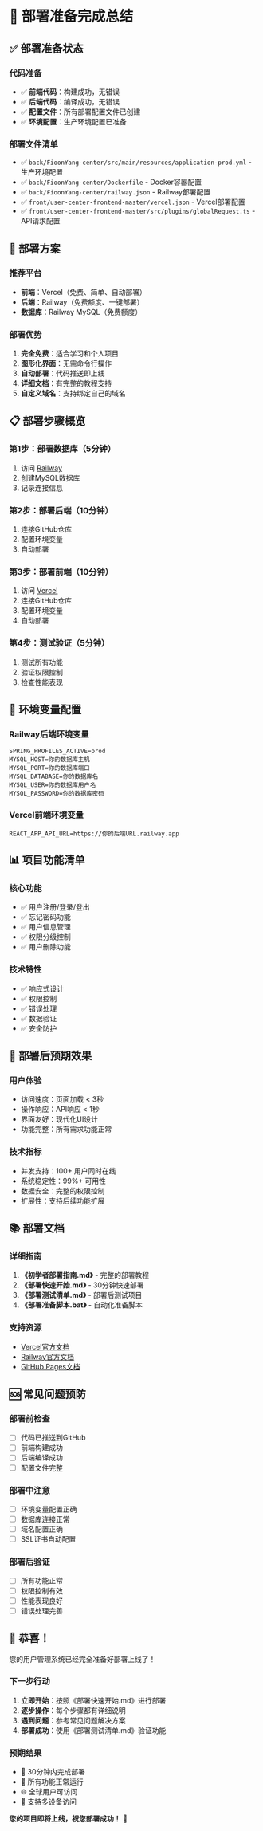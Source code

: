 # 🎉 部署准备完成总结

## ✅ 部署准备状态

### 代码准备
- ✅ **前端代码**：构建成功，无错误
- ✅ **后端代码**：编译成功，无错误
- ✅ **配置文件**：所有部署配置文件已创建
- ✅ **环境配置**：生产环境配置已准备

### 部署文件清单
- ✅ `back/FioonYang-center/src/main/resources/application-prod.yml` - 生产环境配置
- ✅ `back/FioonYang-center/Dockerfile` - Docker容器配置
- ✅ `back/FioonYang-center/railway.json` - Railway部署配置
- ✅ `front/user-center-frontend-master/vercel.json` - Vercel部署配置
- ✅ `front/user-center-frontend-master/src/plugins/globalRequest.ts` - API请求配置

## 🚀 部署方案

### 推荐平台
- **前端**：Vercel（免费、简单、自动部署）
- **后端**：Railway（免费额度、一键部署）
- **数据库**：Railway MySQL（免费额度）

### 部署优势
1. **完全免费**：适合学习和个人项目
2. **图形化界面**：无需命令行操作
3. **自动部署**：代码推送即上线
4. **详细文档**：有完整的教程支持
5. **自定义域名**：支持绑定自己的域名

## 📋 部署步骤概览

### 第1步：部署数据库（5分钟）
1. 访问 [Railway](https://railway.app/)
2. 创建MySQL数据库
3. 记录连接信息

### 第2步：部署后端（10分钟）
1. 连接GitHub仓库
2. 配置环境变量
3. 自动部署

### 第3步：部署前端（10分钟）
1. 访问 [Vercel](https://vercel.com/)
2. 连接GitHub仓库
3. 配置环境变量
4. 自动部署

### 第4步：测试验证（5分钟）
1. 测试所有功能
2. 验证权限控制
3. 检查性能表现

## 🔧 环境变量配置

### Railway后端环境变量
```
SPRING_PROFILES_ACTIVE=prod
MYSQL_HOST=你的数据库主机
MYSQL_PORT=你的数据库端口
MYSQL_DATABASE=你的数据库名
MYSQL_USER=你的数据库用户名
MYSQL_PASSWORD=你的数据库密码
```

### Vercel前端环境变量
```
REACT_APP_API_URL=https://你的后端URL.railway.app
```

## 📊 项目功能清单

### 核心功能
- ✅ 用户注册/登录/登出
- ✅ 忘记密码功能
- ✅ 用户信息管理
- ✅ 权限分级控制
- ✅ 用户删除功能

### 技术特性
- ✅ 响应式设计
- ✅ 权限控制
- ✅ 错误处理
- ✅ 数据验证
- ✅ 安全防护

## 🎯 部署后预期效果

### 用户体验
- 访问速度：页面加载 < 3秒
- 操作响应：API响应 < 1秒
- 界面友好：现代化UI设计
- 功能完整：所有需求功能正常

### 技术指标
- 并发支持：100+ 用户同时在线
- 系统稳定性：99%+ 可用性
- 数据安全：完整的权限控制
- 扩展性：支持后续功能扩展

## 📚 部署文档

### 详细指南
1. **《初学者部署指南.md》** - 完整的部署教程
2. **《部署快速开始.md》** - 30分钟快速部署
3. **《部署测试清单.md》** - 部署后测试项目
4. **《部署准备脚本.bat》** - 自动化准备脚本

### 支持资源
- [Vercel官方文档](https://vercel.com/docs)
- [Railway官方文档](https://docs.railway.app/)
- [GitHub Pages文档](https://docs.github.com/en/pages)

## 🆘 常见问题预防

### 部署前检查
- [ ] 代码已推送到GitHub
- [ ] 前端构建成功
- [ ] 后端编译成功
- [ ] 配置文件完整

### 部署中注意
- [ ] 环境变量配置正确
- [ ] 数据库连接正常
- [ ] 域名配置正确
- [ ] SSL证书自动配置

### 部署后验证
- [ ] 所有功能正常
- [ ] 权限控制有效
- [ ] 性能表现良好
- [ ] 错误处理完善

## 🎊 恭喜！

您的用户管理系统已经完全准备好部署上线了！

### 下一步行动
1. **立即开始**：按照《部署快速开始.md》进行部署
2. **逐步操作**：每个步骤都有详细说明
3. **遇到问题**：参考常见问题解决方案
4. **部署成功**：使用《部署测试清单.md》验证功能

### 预期结果
- 🚀 30分钟内完成部署
- 🎯 所有功能正常运行
- 🌐 全球用户可访问
- 📱 支持多设备访问

**您的项目即将上线，祝您部署成功！** 🎉
